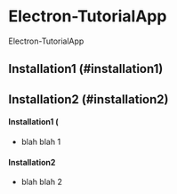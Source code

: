 # Electron-TutorialApp
Electron-TutorialApp


## Installation1 (#installation1)
## Installation2 (#installation2)

#### Installation1 (
- blah blah 1
#### Installation2
- blah blah 2
